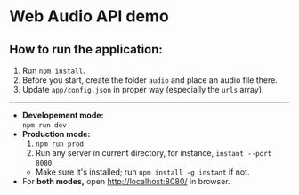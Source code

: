 # Web Audio API demo

## How to run the application:
1. Run `npm install`.
1. Before you start, create the folder `audio` and place an audio file there.
1. Update `app/config.json` in proper way (especially the `urls` array).

---

- **Developement mode:**  
   `npm run dev`
- **Production mode:**
  1. `npm run prod`
  1. Run any server in current directory, for instance, `instant --port 8080`.
    - Make sure it's installed; run `npm install -g instant` if not.
- For **both modes,** open [http://localhost:8080/](http://localhost:8080/) in browser.
